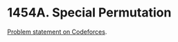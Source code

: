 # 1454A. Special Permutation

[Problem statement on Codeforces](https://codeforces.com/problemset/problem/1454/A?locale=en).